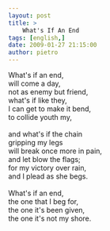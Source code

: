 ```yaml
---
layout: post
title: >
    What's If An End
tags: [english,]
date: 2009-01-27 21:15:00
author: pietro
---
```

What's if an end,<br/>will come a day,<br/>not as enemy but friend,<br/>what's if like they,<br/>I can get to make it bend,<br/>to collide youth my,<br/><br/>and what's if the chain<br/>gripping my legs<br/>will break once more in pain,<br/>and let blow the flags;<br/>for my victory over rain,<br/>and I plead as she begs.<br/><br/>What's if an end,<br/>the one that I beg for,<br/>the one it's been given,<br/>the one it's not my shore.
